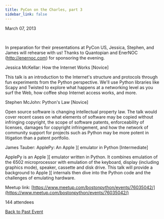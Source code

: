 ```yaml
---
title: PyCon on the Charles, part 3
sidebar_link: false
---
```


March 07, 2013


   

In preparation for their presentations at PyCon US, Jessica, Stephen, and James will rehearse with us! Thanks to Quantopian and EnerNOC (http://enernoc.com) for sponsoring the evening.

Jessica McKellar: How the Internet Works [Novice]

This talk is an introduction to the Internet's structure and protocols through fun experiments from the Python perspective. We'll use Python libraries like Scapy and Twisted to explore what happens at a networking level as you surf the Web, how coffee shop Internet access works, and more.

Stephen McJohn: Python's Law [Novice]

Open source software is changing intellectual property law. The talk would cover recent cases on what elements of software may be copied without infringing copyright, the scope of software patents, enforceability of licenses, damages for copyright infringement, and how the network of community support for projects such as Python may be more potent in litigation than a patent portfolio.

James Tauber: ApplePy: An Apple ][ emulator in Python [Intermediate]

ApplePy is an Apple ][ emulator written in Python. It combines emulation of the 6502 microprocessor with emulation of the keyboard, display (including graphics mode), speaker, cassette and disk drive. This talk will provide a background to Apple ][ internals then dive into the Python code and the challenges of emulating hardware.


Meetup link: [https://www.meetup.com/bostonpython/events/76035042/](https://www.meetup.com/bostonpython/events/76035042/)

144 attendees

[Back to Past Event](past-events.md)